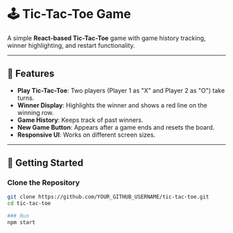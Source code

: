 # 🕹 Tic-Tac-Toe Game
A simple **React-based Tic-Tac-Toe** game with game history tracking, winner highlighting, and restart functionality.

---

## 📌 Features
- **Play Tic-Tac-Toe**: Two players (Player 1 as "X" and Player 2 as "O") take turns.
- **Winner Display**: Highlights the winner and shows a red line on the winning row.
- **Game History**: Keeps track of past winners.
- **New Game Button**: Appears after a game ends and resets the board.
- **Responsive UI**: Works on different screen sizes.

---

## 🚀 Getting Started

### Clone the Repository
```bash
git clone https://github.com/YOUR_GITHUB_USERNAME/tic-tac-toe.git
cd tic-tac-toe

### Run 
npm start
